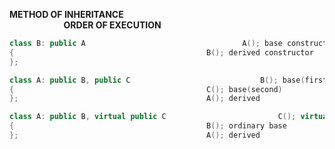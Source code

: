 **METHOD OF INHERITANCE &emsp; &emsp; &emsp; &emsp; &emsp; &emsp; &emsp; &emsp; &emsp; &emsp; &emsp; &emsp; &emsp; &emsp; &emsp; &emsp; &emsp; &emsp; &emsp; &emsp; &emsp; &emsp; &emsp; ORDER OF EXECUTION**
```C++
class B: public A									A(); base constructor
{											B(); derived constructor
};
```

```C++
class A: public B, public C								B(); base(first)
{											C(); base(second)
};											A(); derived
```

```C++
class A: public B, virtual public C							C(); virtual base
{											B(); ordinary base
};											A(); derived
```
